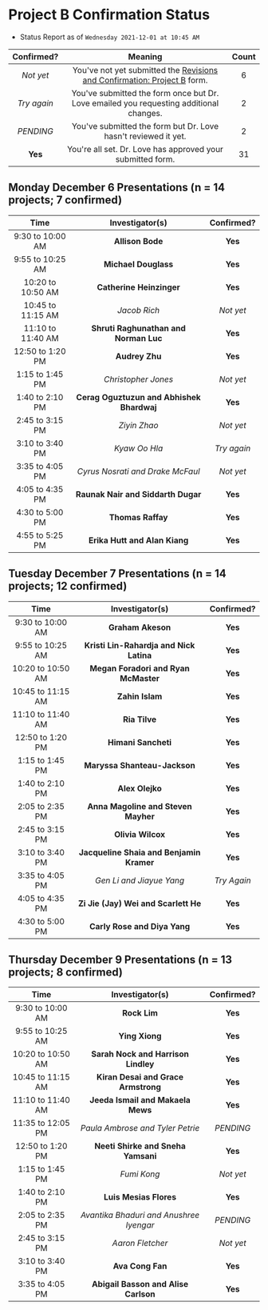 # Project B Confirmation Status 

- Status Report as of `Wednesday 2021-12-01 at 10:45 AM`

Confirmed? | Meaning | Count
:---: | :----: | :----:
*Not yet* | You've not yet submitted the [Revisions and Confirmation: Project B](https://bit.ly/431-2021-projectB-confirmation) form. | 6
*Try again* | You've submitted the form once but Dr. Love emailed you requesting additional changes. | 2
*PENDING* | You've submitted the form but Dr. Love hasn't reviewed it yet. | 2
**Yes** | You're all set. Dr. Love has approved your submitted form. | 31

## Monday December 6 Presentations (n = 14 projects; 7 confirmed)

Time | Investigator(s) | Confirmed?
:-------: | :---: | :---:
9:30 to 10:00 AM | **Allison Bode** | **Yes**
9:55 to 10:25 AM | **Michael Douglass** | **Yes**
10:20 to 10:50 AM	| **Catherine Heinzinger** | **Yes**
10:45 to 11:15 AM	| *Jacob Rich* | *Not yet*
11:10 to 11:40 AM	| **Shruti Raghunathan and Norman Luc** | **Yes**
12:50 to 1:20 PM	| **Audrey Zhu** | **Yes**
1:15 to 1:45 PM	| *Christopher Jones* | *Not yet*
1:40 to 2:10 PM	| **Cerag Oguztuzun and Abhishek Bhardwaj** | **Yes**
2:45 to 3:15 PM |	*Ziyin Zhao* | *Not yet*
3:10 to 3:40 PM	| *Kyaw Oo Hla* | *Try again*
3:35 to 4:05 PM	| *Cyrus Nosrati and Drake McFaul* | *Not yet*
4:05 to 4:35 PM	| **Raunak Nair and Siddarth Dugar** | **Yes**
4:30 to 5:00 PM	| **Thomas Raffay** | **Yes**
4:55 to 5:25 PM	| **Erika Hutt and Alan Kiang** | **Yes**

## Tuesday December 7 Presentations (n = 14 projects; 12 confirmed)

Time | Investigator(s) | Confirmed?
:-------: | :---: | :---:
9:30 to 10:00 AM	| **Graham Akeson** | **Yes**
9:55 to 10:25 AM	 | **Kristi Lin-Rahardja and Nick Latina** | **Yes**
10:20 to 10:50 AM	| **Megan Foradori and Ryan McMaster** | **Yes**
10:45 to 11:15 AM	| **Zahin Islam** | **Yes**
11:10 to 11:40 AM	| **Ria Tilve** | **Yes**
12:50 to 1:20 PM	|	**Himani Sancheti** | **Yes**
1:15 to 1:45 PM	|	**Maryssa Shanteau-Jackson** | **Yes**
1:40 to 2:10 PM	|	**Alex Olejko** | **Yes**
2:05 to 2:35 PM	| **Anna Magoline and Steven Mayher** | **Yes**
2:45 to 3:15 PM	|	**Olivia Wilcox** | **Yes**
3:10 to 3:40 PM	| **Jacqueline Shaia and Benjamin Kramer** | **Yes**
3:35 to 4:05 PM	|	*Gen Li and Jiayue Yang* | *Try Again*
4:05 to 4:35 PM	|	**Zi Jie (Jay) Wei and Scarlett He** | **Yes**
4:30 to 5:00 PM	|	**Carly Rose and Diya Yang** | **Yes**

## Thursday December 9 Presentations (n = 13 projects; 8 confirmed)

Time | Investigator(s) | Confirmed?
:-------: | :---: | :---:
9:30 to 10:00 AM	| **Rock Lim** | **Yes**
9:55 to 10:25 AM	| **Ying Xiong** | **Yes**
10:20 to 10:50 AM	| **Sarah Nock and Harrison Lindley** | **Yes**
10:45 to 11:15 AM	| **Kiran Desai and Grace Armstrong** | **Yes**
11:10 to 11:40 AM	| **Jeeda Ismail and Makaela Mews** | **Yes**
11:35 to 12:05 PM	| *Paula Ambrose and Tyler Petrie* | *PENDING*
12:50 to 1:20 PM	| **Neeti Shirke and Sneha Yamsani** | **Yes**
1:15 to 1:45 PM	| *Fumi Kong* | *Not yet*
1:40 to 2:10 PM	| **Luis Mesias Flores** | **Yes**
2:05 to 2:35 PM	| *Avantika Bhaduri and Anushree Iyengar* | *PENDING*
2:45 to 3:15 PM	| *Aaron Fletcher* | *Not yet*
3:10 to 3:40 PM	| **Ava Cong Fan** | **Yes**
3:35 to 4:05 PM	| **Abigail Basson and Alise Carlson** | **Yes**

